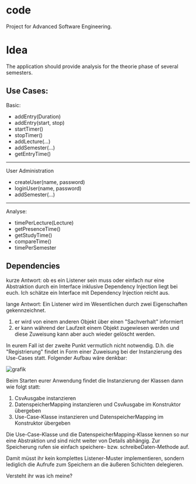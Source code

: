 # code
Project for Advanced Software Engineering.

# Idea
The application should provide analysis for the theorie phase of several semesters.

## Use Cases:
Basic:
* addEntry(Duration)
* addEntry(start, stop)
* startTimer()
* stopTimer()
* addLecture(...)
* addSemester(...)
* getEntryTime()
---
User Administration
* createUser(name, password)
* loginUser(name, password)
* addSemester(...)
---
Analyse:
* timePerLecture(Lecture)
* getPresenceTime()
* getStudyTime()
* compareTime()
* timePerSemester

## Dependencies
kurze Antwort:
ob es ein Listener sein muss oder einfach nur eine Abstraktion durch ein Interface inklusive Dependency Injection liegt bei euch. Ich schätze ein Interface mit Dependency Injection reicht aus.

lange Antwort:
Ein Listener wird im Wesentlichen durch zwei Eigenschaften gekennzeichnet.
1. er wird von einem anderen Objekt über einen "Sachverhalt" informiert
2. er kann während der Laufzeit einem Objekt zugewiesen werden und diese Zuweisung kann aber auch wieder gelöscht werden.

In eurem Fall ist der zweite Punkt vermutlich nicht notwendig. D.h. die "Registrierung" findet in Form einer Zuweisung bei der Instanzierung des Use-Cases statt. Folgender Aufbau wäre denkbar:

![grafik](https://user-images.githubusercontent.com/85218663/200311841-d97711a7-5b1a-4a67-ad0f-5afb00d86397.png)

Beim Starten eurer Anwendung findet die Instanzierung der Klassen dann wie folgt statt:
1. CsvAusgabe instanzieren
2. DatenspeicherMapping instanzieren und CsvAusgabe im Konstruktor übergeben
3. Use-Case-Klasse instanzieren und DatenspeicherMapping im Konstruktor übergeben

Die Use-Case-Klasse und die DatenspeicherMapping-Klasse kennen so nur eine Abstraktion und sind nicht weiter von Details abhängig. Zur Speicherung rufen sie einfach speichere- bzw. schreibeDaten-Methode auf.

Damit müsst ihr kein komplettes Listener-Muster implementieren, sondern lediglich die Aufrufe zum Speichern an die äußeren Schichten delegieren.

Versteht ihr was ich meine?
